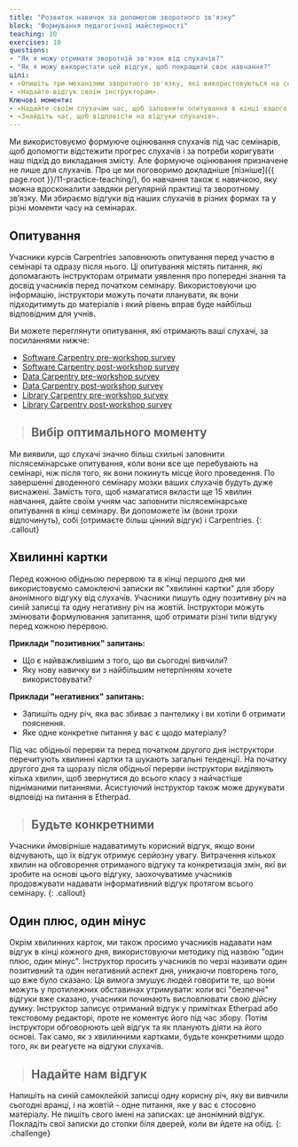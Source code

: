 ```yaml
---
title: "Розвиток навичок за допомогою зворотного зв'язку"
block: "Формування педагогічної майстерності"
teaching: 10
exercises: 10
questions:
- "Як я можу отримати зворотній зв'язок від слухачів?"
- "Як я можу використати цей відгук, щоб покращити своє навчання?"
цілі:
- «Опишіть три механізми зворотного зв'язку, які використовуються на семінарах Carpentry».
- «Надайте відгук своїм інструкторам».
Ключові моменти:
- «Надайте своїм слухачам час, щоб заповнити опитування в кінці вашого семінару».
- «Знайдіть час, щоб відповісти на відгуки слухачів».
---
```


Ми використовуємо формуюче оцінювання слухачів під час семінарів, щоб допомогти відстежити
прогрес слухачів і за потреби коригувати наш підхід до викладання змісту.
Але формуюче оцінювання призначене не лише для слухачів. Про це ми поговоримо докладніше
[пізніше]({{ page.root }}/11-practice-teaching/), бо навчання також є навичкою, яку можна вдосконалити
завдяки регулярній практиці та зворотному зв’язку. Ми збираємо відгуки від наших слухачів
в різних формах та у різні моменти часу на семінарах.

## Опитування

Учасники курсів Carpentries заповнюють опитування перед участю в семінарі та одразу після нього. 
Ці опитування містять питання, які допомагають інструкторам отримати уявлення про попередні
знання та досвід учасників перед початком семінару. Використовуючи цю інформацію, інструктори
можуть почати планувати, як вони підходитимуть до матеріалів і який рівень вправ
буде найбільш відповідним для учнів.

Ви можете переглянути опитування, які отримають ваші слухачі, за посиланнями нижче:  
- [Software Carpentry pre-workshop survey](https://www.surveymonkey.com/r/Preview/?sm=V6gQbbOKn3NoPKfYKHjAKu_2BBCdtXXsTS2pf1BIdARccEtJQqlu1KFB2j2TcF0MCn)   
- [Software Carpentry post-workshop survey](https://www.surveymonkey.com/r/Preview/?sm=uN5QPa4MbF1_2BB1plbLWnL1ZUc7Nttqici0Nc0e3G4RahMwwGW5NUp4U5PKQDYmky)    
- [Data Carpentry pre-workshop survey](https://www.surveymonkey.com/r/Preview/?sm=zdE7x498WxTrpyiD6WEQJaspyjn2T7djLpBg2pc36ylXiMCwflbQtv6puqE01NB4)  
- [Data Carpentry post-workshop survey](https://www.surveymonkey.com/r/Preview/?sm=Mrj4bb21g1tgjNuilRh0cOT5mrUI7P2KQPzKG6FqkomqgWhHqR_2BsNWTJLHGif1VF)
- [Library Carpentry pre-workshop survey](https://www.surveymonkey.com/r/lcpreworkshopsurvey?workshop_id=)
- [Library Carpentry post-workshop survey](https://www.surveymonkey.com/r/lcpostworkshopsurvey?workshop_id=)


> ## Вибір оптимального моменту
> 
Ми виявили, що слухачі значно більш схильні заповнити післясемінарське опитування, 
коли вони все ще перебувають на семінарі, ніж після того, як вони покинуть місце його проведення. По завершенні
дводенного семінару мозки ваших слухачів будуть дуже виснажені. Замість того, щоб намагатися
вкласти ще 15 хвилин навчання, дайте своїм учням час заповнити 
післясемінарське опитування в кінці семінару. Ви допоможете їм (вони 
трохи відпочинуть), собі (отримаєте більш цінний відгук) і Carpentries.
{: .callout}

## Хвилинні картки

Перед кожною обідньою перервою та в кінці першого дня ми
використовуємо самоклеючі записки як "хвилинні картки" для збору анонімного відгуку від слухачів. 
Учасники пишуть одну позитивну річ на синій записці
та одну негативну річ на жовтій.
Інструктори можуть змінювати формулювання запитання, щоб отримати різні типи відгуку перед кожною перервою.

**Приклади "позитивних" запитань:**

- Що є найважливішим з того, що ви сьогодні вивчили?
- Яку нову навичку ви з найбільшим нетерпінням хочете використовувати?

**Приклади "негативних" запитань:**

- Запишіть одну річ, яка вас збиває з пантелику і ви хотіли б отримати пояснення.
- Яке одне конкретне питання у вас є щодо матеріалу?

Під час обідньої перерви та перед початком другого дня інструктори перечитують хвилинні
картки та шукають загальні тенденції. На початку другого дня та щоразу після обідньої перерви інструктори
виділяють кілька хвилин, щоб звернутися до всього класу з найчастіше підніманими питаннями.
Асистуючий інструктор також може друкувати відповіді на питання в Etherpad.

> ## Будьте конкретними
> 
Учасники ймовірніше надаватимуть корисний відгук, якщо вони відчувають, що їх відгук
отримує серйозну увагу. Витрачення кількох хвилин на обговорення отриманого відгуку 
та конкретизація змін, які ви зробите на основі цього відгуку, 
заохочуватиме учасників продовжувати надавати інформативний відгук протягом всього семінару.
{: .callout}


## Один плюс, один мінус

Окрім хвилинних карток, ми також просимо учасників надавати нам відгук
в кінці кожного дня, використовуючи методику під назвою "один плюс, один мінус". 
Інструктор просить учасників по черзі називати один позитивний та один
негативний аспект дня, уникаючи повторень того, що вже
було сказано. Ця вимога змушує людей говорити те, що вони можуть
у протилежних обставинах утримувати: коли всі "безпечні" відгуки вже сказано,
учасники починають висловлювати свою дійсну думку. Інструктор
записує отриманий відгук у примітках Etherpad або текстовому редакторі,
проте не коментує його під час збору. Потім інструктори
обговорюють цей відгук та як планують діяти на його основі. Так само, як з хвилинними картками, будьте конкретними
щодо того, як ви реагуєте на відгуки слухачів.


> ## Надайте нам відгук
Напишіть на синій самоклейкій записці одну корисну річ, яку ви вивчили
сьогодні вранці, і на жовтій - одне питання, яке у вас є стосовно матеріалу. 
Не пишіть свого імені на записках: це
анонімний відгук. Покладіть свої записки до стопки біля дверей,
коли ви йдете на обід.
{: .challenge}

